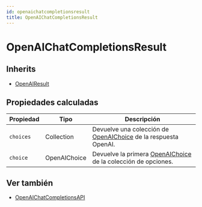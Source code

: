 ```yaml
---
id: openaichatcompletionsresult
title: OpenAIChatCompletionsResult
---
```


# OpenAIChatCompletionsResult

## Inherits

- [OpenAIResult](OpenAIResult.md)

## Propiedades calculadas

| Propiedad | Tipo         | Descripción                                                                                       |
| --------- | ------------ | ------------------------------------------------------------------------------------------------- |
| `choices` | Collection   | Devuelve una colección de [OpenAIChoice](OpenAIChoice.md) de la respuesta OpenAI. |
| `choice`  | OpenAIChoice | Devuelve la primera [OpenAIChoice](OpenAIChoice.md) de la colección de opciones.  |

## Ver también

- [OpenAIChatCompletionsAPI](OpenAIChatCompletionsAPI.md)
